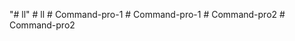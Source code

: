 "# ll" 
#   l l  
 #   C o m m a n d - p r o - 1  
 #   C o m m a n d - p r o - 1  
 #   C o m m a n d - p r o 2  
 #   C o m m a n d - p r o 2  
 
